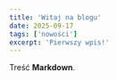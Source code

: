```yaml
---
title: 'Witaj na blogu'
date: 2025-09-17
tags: ['nowości']
excerpt: 'Pierwszy wpis!'
---
```


Treść **Markdown**.
